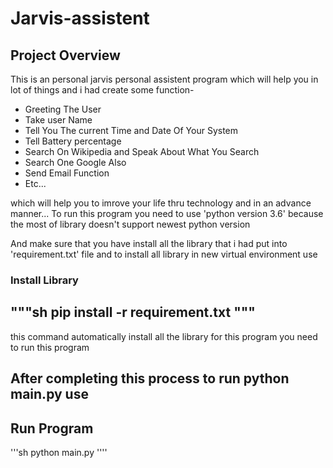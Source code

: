 # Jarvis-assistent

## Project Overview

This is an personal jarvis personal assistent program which will help you in lot of things and i had  create some function-

  *  Greeting The User
  *  Take user Name 
  *  Tell You The current Time and Date Of Your System
  *  Tell Battery percentage
  *  Search On Wikipedia and Speak About What You Search
  *  Search One Google Also
  *  Send Email Function
  *  Etc...
  
which will help you to imrove your life thru technology and in an advance manner...
To run this program you need to use 'python version 3.6' because the most of library doesn't support newest python version

And make sure that you have install all the library that i had put into 'requirement.txt' file
and to install all library in new virtual environment 
use
### Install Library

"""sh
 pip install -r requirement.txt
"""
----------------
this command automatically install all the library for this program you need  to run this program

After completing this process to run python main.py 
use 
--------------------
## Run Program

'''sh
 python main.py
''''
